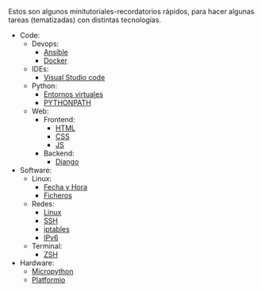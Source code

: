 Estos son algunos minitutoriales-recordatorios rápidos, para hacer algunas tareas (tematizadas) con distintas tecnologías.

* Code:
  * Devops:
    * [Ansible](code/devops/ansible/ansible.md)
    * [Docker](code/devops/docker/docker-aclaraciones.md)
  * IDEs:
    * [Visual Studio code](code/ides/vscode/vscode.md)
  * Python:
    * [Entornos virtuales](code/python/venv/venv-introduccion.md)
    * [PYTHONPATH](code/python/python-pythonpath.md)
  * Web:
    * Frontend:
        * [HTML](code/web/frontend/html/html-indice.md)
        * [CSS](code/web/frontend/css/css-plugins.md)
        * [JS](code/web/frontend/js/js-indice.md)
    * Backend:
        * [Django](code/web/backend/django/django.md)
* Software:
    * Linux:
        * [Fecha y Hora](code/sw/linux/linux-fecha-hora.md)
        * [Ficheros](code/sw/linux/linux-ficheros.md)
  * Redes:
    * [Linux](code/sw/redes/redes-linux.md)
    * [SSH](code/sw/redes/redes-ssh.md)
    * [iptables](code/sw/redes/redes-iptables.md)
    * [IPv6](code/sw/redes/redes-ipv6.md)
  * Terminal:
    * [ZSH](code/sw/terminal/terminal-zsh.md)
* Hardware:
    * [Micropython](code/hw/upython/upython-informacion.md)
    * [Platformio](code/hw/pio/pio-informacion.md)